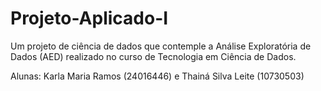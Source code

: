 # Projeto-Aplicado-I
Um projeto de ciência de dados que contemple a Análise Exploratória de Dados (AED) realizado no curso de Tecnologia em Ciência de Dados.

Alunas: Karla Maria Ramos (24016446) e Thainá Silva Leite (10730503)
